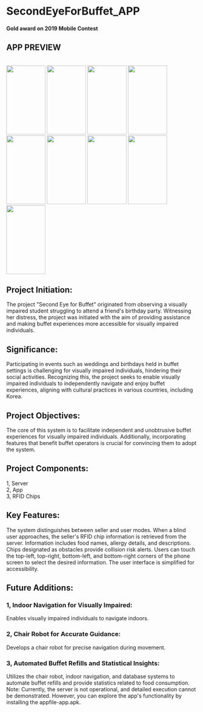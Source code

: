 # SecondEyeForBuffet_APP
#### Gold award on 2019 Mobile Contest

## APP PREVIEW
<br>
 <img src="https://github.com/raphy0316/SecondEyeForBuffet/assets/26518769/1c33fa1e-181c-45ef-98da-a8bfd1e52149" width="103" height="181"/>
 <img src="https://github.com/raphy0316/SecondEyeForBuffet/assets/26518769/b623f2ca-2a99-42a8-a4bc-249ed6abe102" width="103" height="181"/>
 <img src="https://github.com/raphy0316/SecondEyeForBuffet/assets/26518769/5061a368-3608-46c8-97e9-693d9bbbb364" width="103" height="181"/>
 <img src="https://github.com/raphy0316/SecondEyeForBuffet/assets/26518769/e4c2dec5-3569-489d-b8be-6cc5a9b481f0" width="103" height="181"/>
 <img src="https://github.com/raphy0316/SecondEyeForBuffet/assets/26518769/8aa2cc20-91cb-4bb3-b4ce-797640482cf7)" width="103" height="181"/>
 <img src="https://github.com/raphy0316/SecondEyeForBuffet/assets/26518769/6cfa0a4c-e0b9-474b-a518-65076629a3c8" width="103" height="181"/>
 <img src="https://github.com/raphy0316/SecondEyeForBuffet/assets/26518769/c8e28734-4331-4cd6-9356-9774ce34c714" width="103" height="181"/>
 <img src="https://github.com/raphy0316/SecondEyeForBuffet/assets/26518769/4266e3bc-a3fc-4f52-801d-cea48c5214b2" width="103" height="181"/>
 <img src="https://github.com/raphy0316/SecondEyeForBuffet/assets/26518769/797c2482-351f-4b06-b659-4c5758c0aa9f" width="103" height="181"/>

## Project Initiation:<br>
 The project "Second Eye for Buffet" originated from observing a visually impaired student struggling to attend a friend's birthday party. Witnessing her distress, the project was initiated with the aim of providing assistance and making buffet experiences more accessible for visually impaired individuals.

## Significance:<br>
 Participating in events such as weddings and birthdays held in buffet settings is challenging for visually impaired individuals, hindering their social activities. Recognizing this, the project seeks to enable visually impaired individuals to independently navigate and enjoy buffet experiences, aligning with cultural practices in various countries, including Korea.

## Project Objectives:<br>
 The core of this system is to facilitate independent and unobtrusive buffet experiences for visually impaired individuals. Additionally, incorporating features that benefit buffet operators is crucial for convincing them to adopt the system.

## Project Components:<br>
1, Server<br>
2, App<br>
3, RFID Chips<br>

## Key Features:<br>
 The system distinguishes between seller and user modes. When a blind user approaches, the seller's RFID chip information is retrieved from the server. Information includes food names, allergy details, and descriptions. Chips designated as obstacles provide collision risk alerts. Users can touch the top-left, top-right, bottom-left, and bottom-right corners of the phone screen to select the desired information. The user interface is simplified for accessibility.

## Future Additions:<br>
### 1, Indoor Navigation for Visually Impaired:<br>
Enables visually impaired individuals to navigate indoors.<br>
### 2, Chair Robot for Accurate Guidance:<br>
Develops a chair robot for precise navigation during movement.<br>
### 3, Automated Buffet Refills and Statistical Insights:<br>
Utilizes the chair robot, indoor navigation, and database systems to automate buffet refills and provide statistics related to food consumption.<br>
Note: Currently, the server is not operational, and detailed execution cannot be demonstrated. However, you can explore the app's functionality by installing the appfile-app.apk.
